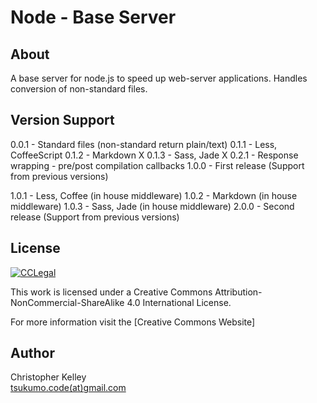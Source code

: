 # Node - Base Server

## About

A base server for node.js to speed up web-server
applications. Handles conversion of non-standard files.

## Version Support

0.0.1 - Standard files (non-standard return plain/text)
0.1.1 - Less, CoffeeScript
0.1.2 - Markdown
X 0.1.3 - Sass, Jade
X 0.2.1 - Response wrapping - pre/post compilation callbacks
1.0.0 - First release (Support from previous versions)

1.0.1 - Less, Coffee (in house middleware)
1.0.2 - Markdown (in house middleware)
1.0.3 - Sass, Jade (in house middleware)
2.0.0 - Second release (Support from previous versions)

## License

[![CCLegal](http://i.creativecommons.org/l/by-nc-sa/4.0/88x31.png "CC BY-NC-SA Legal Code")](http://creativecommons.org/licenses/by-nc-sa/4.0/deed.en_US "Creative Commons License")

This work is licensed under a Creative Commons
Attribution-NonCommercial-ShareAlike 4.0 International License.

For more information visit the [Creative Commons Website]

## Author

Christopher Kelley<br/>
[tsukumo.code(at)gmail.com](mailto:tsukumo.code@gmail.com)

